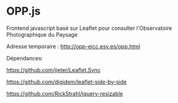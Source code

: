 # OPP.js
Frontend javascript basé sur Leaflet pour consulter l'Observatoire Photographique du Paysage

Adresse temporaire : http://opp-eicc.esy.es/opp.html


Dépendances:

https://github.com/jieter/Leaflet.Sync

https://github.com/digidem/leaflet-side-by-side

https://github.com/RickStrahl/jquery-resizable
